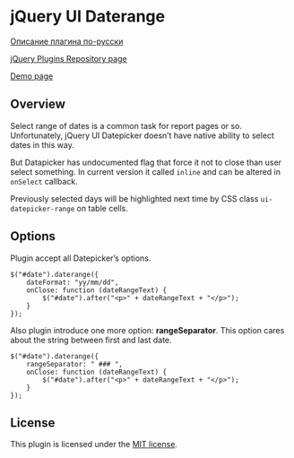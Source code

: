 # jQuery UI Daterange

[Описание плагина по-русски](http://noteskeeper.ru/38/)

[jQuery Plugins Repository page](http://plugins.jquery.com/daterange/)

[Demo page](http://mistakster.github.io/jquery-daterange/)

## Overview

Select range of dates is a common task for report pages or so. Unfortunately,
jQuery UI Datepicker doesn’t have native ability to select dates in this way.

But Datapicker has undocumented flag that force it not to close than user select something.
In current version it called `inline` and can be altered in `onSelect` callback.

Previously selected days will be highlighted next time by CSS class `ui-datepicker-range`
on table cells.

## Options

Plugin accept all Datepicker’s options.

    $("#date").daterange({
    	dateFormat: "yy/mm/dd",
    	onClose: function (dateRangeText) {
			$("#date").after("<p>" + dateRangeText + "</p>");
    	}
    });

Also plugin introduce one more option: **rangeSeparator**.
This option cares about the string between first and last date.

    $("#date").daterange({
    	rangeSeparator: " ### ",
    	onClose: function (dateRangeText) {
			$("#date").after("<p>" + dateRangeText + "</p>");
    	}
    });

## License

This plugin is licensed under the [MIT license](http://opensource.org/licenses/MIT).

